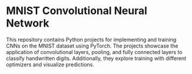 # MNIST Convolutional Neural Network
 This repository contains Python projects for implementing and training CNNs on the MNIST dataset using PyTorch. The projects showcase the application of convolutional layers, pooling, and fully connected layers to classify handwritten digits. Additionally, they explore training with different optimizers and visualize predictions.
